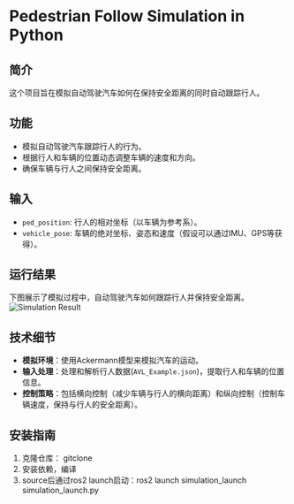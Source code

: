 # Pedestrian Follow Simulation in Python

## 简介
这个项目旨在模拟自动驾驶汽车如何在保持安全距离的同时自动跟踪行人。

## 功能
- 模拟自动驾驶汽车跟踪行人的行为。
- 根据行人和车辆的位置动态调整车辆的速度和方向。
- 确保车辆与行人之间保持安全距离。

## 输入
- `ped_position`: 行人的相对坐标（以车辆为参考系）。
- `vehicle_pose`: 车辆的绝对坐标、姿态和速度（假设可以通过IMU、GPS等获得）。

## 运行结果
下图展示了模拟过程中，自动驾驶汽车如何跟踪行人并保持安全距离。
![Simulation Result](https://github.com/JinTTTT/ped_follow_simulation_python/assets/124395755/a438e45c-ad5b-445b-b541-f3851ecf7404)

## 技术细节
- **模拟环境**：使用Ackermann模型来模拟汽车的运动。
- **输入处理**：处理和解析行人数据(`AVL_Example.json`)，提取行人和车辆的位置信息。
- **控制策略**：包括横向控制（减少车辆与行人的横向距离）和纵向控制（控制车辆速度，保持与行人的安全距离）。

## 安装指南
1. 克隆仓库： gitclone
2. 安装依赖，编译
3. source后通过ros2 launch启动：ros2 launch simulation_launch simulation_launch.py 
